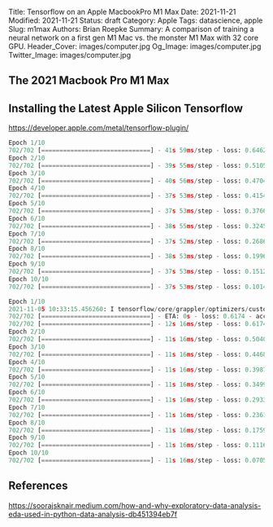 Title: Tensorflow on an Apple MacbookPro M1 Max
Date: 2021-11-21
Modified: 2021-11-21
Status: draft
Category: Apple
Tags: datascience, apple
Slug: m1max
Authors: Brian Roepke
Summary: A comparison of training a neural network on a first gen M1 Mac vs. the monster M1 Max with 32 core GPU.
Header_Cover: images/computer.jpg
Og_Image: images/computer.jpg
Twitter_Image: images/computer.jpg

## The 2021 Macbook Pro M1 Max


## Installing the Latest Apple Silicon Tensorflow

https://developer.apple.com/metal/tensorflow-plugin/ 


```python
Epoch 1/10
702/702 [==============================] - 41s 59ms/step - loss: 0.6462 - accuracy: 0.6129 - val_loss: 0.5476 - val_accuracy: 0.7166
Epoch 2/10
702/702 [==============================] - 39s 55ms/step - loss: 0.5105 - accuracy: 0.7497 - val_loss: 0.5180 - val_accuracy: 0.7447
Epoch 3/10
702/702 [==============================] - 40s 56ms/step - loss: 0.4704 - accuracy: 0.7751 - val_loss: 0.5368 - val_accuracy: 0.7327
Epoch 4/10
702/702 [==============================] - 37s 53ms/step - loss: 0.4154 - accuracy: 0.8047 - val_loss: 0.4735 - val_accuracy: 0.7856
Epoch 5/10
702/702 [==============================] - 37s 53ms/step - loss: 0.3766 - accuracy: 0.8288 - val_loss: 0.4748 - val_accuracy: 0.7804
Epoch 6/10
702/702 [==============================] - 38s 55ms/step - loss: 0.3245 - accuracy: 0.8573 - val_loss: 0.4900 - val_accuracy: 0.7896
Epoch 7/10
702/702 [==============================] - 37s 52ms/step - loss: 0.2686 - accuracy: 0.8879 - val_loss: 0.5298 - val_accuracy: 0.7828
Epoch 8/10
702/702 [==============================] - 38s 53ms/step - loss: 0.1996 - accuracy: 0.9210 - val_loss: 0.5467 - val_accuracy: 0.7868
Epoch 9/10
702/702 [==============================] - 37s 53ms/step - loss: 0.1512 - accuracy: 0.9440 - val_loss: 0.6506 - val_accuracy: 0.7860
Epoch 10/10
702/702 [==============================] - 37s 53ms/step - loss: 0.1014 - accuracy: 0.9628 - val_loss: 0.7223 - val_accuracy: 0.7820
```












```python
Epoch 1/10
2021-11-05 10:33:15.456260: I tensorflow/core/grappler/optimizers/custom_graph_optimizer_registry.cc:112] Plugin optimizer for device_type GPU is enabled.
702/702 [==============================] - ETA: 0s - loss: 0.6174 - accuracy: 0.64862021-11-05 10:33:26.647448: I tensorflow/core/grappler/optimizers/custom_graph_optimizer_registry.cc:112] Plugin optimizer for device_type GPU is enabled.
702/702 [==============================] - 12s 16ms/step - loss: 0.6174 - accuracy: 0.6486 - val_loss: 0.5341 - val_accuracy: 0.7351
Epoch 2/10
702/702 [==============================] - 11s 16ms/step - loss: 0.5040 - accuracy: 0.7541 - val_loss: 0.5037 - val_accuracy: 0.7539
Epoch 3/10
702/702 [==============================] - 11s 16ms/step - loss: 0.4468 - accuracy: 0.7881 - val_loss: 0.4743 - val_accuracy: 0.7687
Epoch 4/10
702/702 [==============================] - 11s 16ms/step - loss: 0.3987 - accuracy: 0.8176 - val_loss: 0.4686 - val_accuracy: 0.7788
Epoch 5/10
702/702 [==============================] - 11s 16ms/step - loss: 0.3499 - accuracy: 0.8434 - val_loss: 0.4670 - val_accuracy: 0.7828
Epoch 6/10
702/702 [==============================] - 11s 16ms/step - loss: 0.2933 - accuracy: 0.8715 - val_loss: 0.4893 - val_accuracy: 0.7848
Epoch 7/10
702/702 [==============================] - 11s 16ms/step - loss: 0.2361 - accuracy: 0.9009 - val_loss: 0.5265 - val_accuracy: 0.7836
Epoch 8/10
702/702 [==============================] - 11s 16ms/step - loss: 0.1759 - accuracy: 0.9302 - val_loss: 0.5924 - val_accuracy: 0.7852
Epoch 9/10
702/702 [==============================] - 11s 16ms/step - loss: 0.1116 - accuracy: 0.9587 - val_loss: 0.6581 - val_accuracy: 0.7804
Epoch 10/10
702/702 [==============================] - 11s 16ms/step - loss: 0.0705 - accuracy: 0.9771 - val_loss: 0.7531 - val_accuracy: 0.7912
```




## References

https://soorajsknair.medium.com/how-and-why-exploratory-data-analysis-eda-used-in-python-data-analysis-db451394eb7f